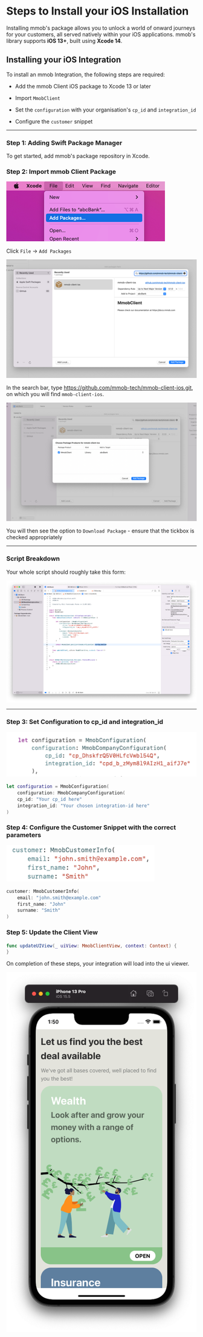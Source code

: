 # Steps to Install your iOS Installation

Installing mmob's package allows you to unlock a world of onward journeys for your customers, all served natively within your iOS applications. mmob's library supports **iOS 13+**, built using **Xcode 14**.

## Installing your iOS Integration

To install an mmob Integration, the following steps are required:

- Add the mmob Client iOS package to Xcode 13 or later

- Import `MmobClient`

- Set the `configuration` with your organisation's `cp_id` and `integration_id`

- Configure the `customer` snippet

---

### Step 1: Adding Swift Package Manager

To get started, add mmob's package repository in Xcode.

### Step 2: Import mmob Client Package

![Add Package menu](./../images/1-add-package-menu.png)

Click `File` -> `Add Packages`

![Add Package modal](./../images/2-add-package-modal.png)

In the search bar, type https://github.com/mmob-tech/mmob-client-ios.git, on which you will find `mmob-client-ios`.

![Add package confirmation](./../images/3-add-package-modal-confirmation.png)

You will then see the option to `Download Package` - ensure that the tickbox is checked appropriately

---

### Script Breakdown

Your whole script should roughly take this form:

![](./../images/4-snippet-example.png)

---

### Step 3: Set Configuration to cp_id and integration_id

![](./../images/cp-id-swift-config.png)

```swift
let configuration = MmobConfiguration(
    configuration: MmobCompanyConfiguration(
    cp_id: "Your cp_id here"
    integration_id: "Your chosen integration-id here"
)
```

### Step 4: Configure the Customer Snippet with the correct parameters

![](./../images/cp-id-swift-customer.png)

```swift
customer: MmobCustomerInfo(
    email: "john.smith@example.com"
    first_name: "John"
    surname: "Smith"
)
```

### Step 5: Update the Client View

```swift
func updateUIView(_ uiView: MmobClientView, context: Context) {
}
```

On completion of these steps, your integration will load into the ui viewer.

![](./../images/5-phone-screen.png)

```

```
